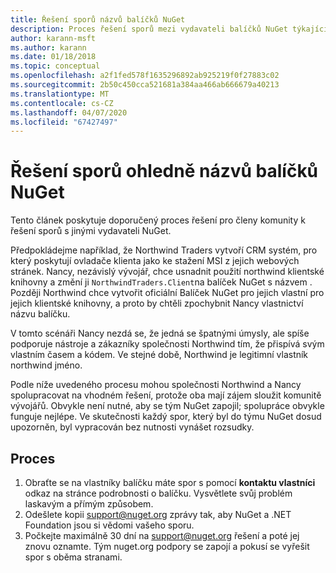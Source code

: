 ```yaml
---
title: Řešení sporů názvů balíčků NuGet
description: Proces řešení sporů mezi vydavateli balíčků NuGet týkající se brandingu, ochranných známek a dalších konfliktních situací.
author: karann-msft
ms.author: karann
ms.date: 01/18/2018
ms.topic: conceptual
ms.openlocfilehash: a2f1fed578f1635296892ab925219f0f27883c02
ms.sourcegitcommit: 2b50c450cca521681a384aa466ab666679a40213
ms.translationtype: MT
ms.contentlocale: cs-CZ
ms.lasthandoff: 04/07/2020
ms.locfileid: "67427497"
---
```

# <a name="resolving-disputes-over-nuget-package-names"></a>Řešení sporů ohledně názvů balíčků NuGet

Tento článek poskytuje doporučený proces řešení pro členy komunity k řešení sporů s jinými vydavateli NuGet.

Předpokládejme například, že Northwind Traders vytvoří CRM systém, pro který poskytují ovladače klienta jako ke stažení MSI z jejich webových stránek. Nancy, nezávislý vývojář, chce usnadnit použití northwind klientské knihovny a změní ji `NorthwindTraders.Client`na balíček NuGet s názvem . Později Northwind chce vytvořit oficiální Balíček NuGet pro jejich vlastní pro jejich klientské knihovny, a proto by chtěli zpochybnit Nancy vlastnictví názvu balíčku.

V tomto scénáři Nancy nezdá se, že jedná se špatnými úmysly, ale spíše podporuje nástroje a zákazníky společnosti Northwind tím, že přispívá svým vlastním časem a kódem. Ve stejné době, Northwind je legitimní vlastník northwind jméno.

Podle níže uvedeného procesu mohou společnosti Northwind a Nancy spolupracovat na vhodném řešení, protože oba mají zájem sloužit komunitě vývojářů. Obvykle není nutné, aby se tým NuGet zapojil; spolupráce obvykle funguje nejlépe. Ve skutečnosti každý spor, který byl do týmu NuGet dosud upozorněn, byl vypracován bez nutnosti vynášet rozsudky.

## <a name="process"></a>Proces

1. Obraťte se na vlastníky balíčku máte spor s pomocí **kontaktu vlastníci** odkaz na stránce podrobnosti o balíčku. Vysvětlete svůj problém laskavým a přímým způsobem.
2. Odešlete kopii [support@nuget.org](mailto:support@nuget.org) zprávy tak, aby NuGet a .NET Foundation jsou si vědomi vašeho sporu.
3. Počkejte maximálně 30 dní na [support@nuget.org](mailto:support@nuget.org) řešení a poté jej znovu oznamte. Tým nuget.org podpory se zapojí a pokusí se vyřešit spor s oběma stranami.
